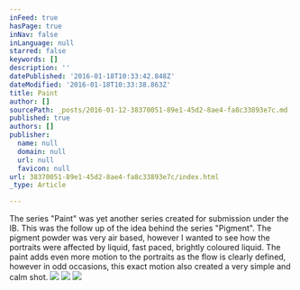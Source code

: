 ```yaml
---
inFeed: true
hasPage: true
inNav: false
inLanguage: null
starred: false
keywords: []
description: ''
datePublished: '2016-01-18T10:33:42.848Z'
dateModified: '2016-01-18T10:33:38.863Z'
title: Paint
author: []
sourcePath: _posts/2016-01-12-38370051-89e1-45d2-8ae4-fa8c33893e7c.md
published: true
authors: []
publisher:
  name: null
  domain: null
  url: null
  favicon: null
url: 38370051-89e1-45d2-8ae4-fa8c33893e7c/index.html
_type: Article

---
```

The series "Paint" was yet another series created for submission under the IB. This was the follow up of the idea behind the series "Pigment". The pigment powder was very air based, however I wanted to see how the portraits were affected by liquid, fast paced, brightly coloured liquid.
The paint adds even more motion to the portraits as the flow is clearly defined, however in odd occasions, this exact motion also created a very simple and calm shot.
![](https://the-grid-user-content.s3-us-west-2.amazonaws.com/b159efb5-cf5c-4e6c-9c94-4226fb206b80.jpg)
![](https://the-grid-user-content.s3-us-west-2.amazonaws.com/7576c029-5bf6-4c89-b39b-452bec9c2347.jpg)
![](https://the-grid-user-content.s3-us-west-2.amazonaws.com/1f01e440-c380-4bb3-b6d7-06fa2bb91d32.jpg)